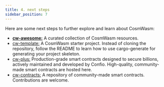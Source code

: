 ```yaml
---
title: 4. next steps
sidebar_position: 7
---
```


Here are some next steps to further explore and learn about CosmWasm:

- **[cw-awesome:](https://github.com/CosmWasm/awesome-cosmwasm)** A curated collection of CosmWasm resources.
- [cw-template:](https://github.com/CosmWasm/cw-template) A CosmWasm starter project. Instead of cloning the repository, follow the README to learn how to use cargo-generate for generating your project skeleton.
- [cw-plus:](https://github.com/CosmWasm/cw-plus) Production-grade smart contracts designed to secure billions, actively maintained and developed by Confio. High-quality, community-made smart contracts are hosted here.
- [cw-contracts:](https://github.com/deus-labs/cw-contracts) A repository of community-made smart contracts. Contributions are welcome.